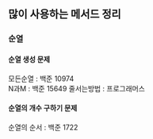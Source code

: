 ## 많이 사용하는 메서드 정리

### 순열 
#### 순열 생성 문제
모든순열 : 백준 10974  
N과M : 백준 15649 
줄서는방법 : 프로그래머스

#### 순열의 개수 구하기 문제
순열의 순서 : 백준 1722